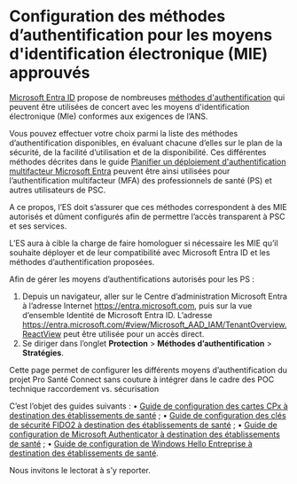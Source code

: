 # Configuration des méthodes d’authentification pour les moyens d'identification électronique (MIE) approuvés 

[Microsoft Entra ID](https://www.microsoft.com/security/business/identity-access/microsoft-entra-id) propose de nombreuses [méthodes d'authentification](https://learn.microsoft.com/fr-fr/entra/identity/authentication/concept-authentication-methods-manage) qui peuvent être utilisées de concert avec les moyens d'identification électronique (MIe) conformes aux exigences de l’ANS. 

Vous pouvez effectuer votre choix parmi la liste des méthodes d’authentification disponibles, en évaluant chacune d’elles sur le plan de la sécurité, de la facilité d’utilisation et de la disponibilité. Ces différentes méthodes décrites dans le guide [Planifier un déploiement d'authentification multifacteur Microsoft Entra](https://learn.microsoft.com/fr-fr/entra/identity/authentication/howto-mfa-getstarted) peuvent être ainsi utilisées pour l’authentification multifacteur (MFA) des professionnels de santé (PS) et autres utilisateurs de PSC.

A ce propos, l’ES doit s’assurer que ces méthodes correspondent à des MIE autorisés et dûment configurés afin de permettre l’accès transparent à PSC et ses services.

L’ES aura à cible la charge de faire homologuer si nécessaire les MIE qu’il souhaite déployer et de leur compatibilité avec Microsoft Entra ID et les méthodes d’authentification proposées.

Afin de gérer les moyens d’authentifications autorisés pour les PS :
1.	Depuis un navigateur, aller sur le Centre d’administration Microsoft Entra à l’adresse Internet https://entra.microsoft.com, puis sur la vue d’ensemble Identité de Microsoft Entra ID. L’adresse https://entra.microsoft.com/#view/Microsoft_AAD_IAM/TenantOverview.ReactView peut être utilisée pour un accès direct.
2.	Se diriger dans l’onglet **Protection** > **Méthodes d’authentification** > **Stratégies**.

Cette page permet de configurer les différents moyens d’authentification du projet Pro Santé Connect sans couture à intégrer dans le cadre des POC technique raccordement vs. sécurisation
  
C’est l’objet des guides suivants :
•	[Guide de configuration des cartes CPx à destination des établissements de santé](https://aka.ms/psc_mie_cpx_entraid) ;
•	[Guide de configuration des clés de sécurité FIDO2 à destination des établissements de santé](https://aka.ms/psc_mie_fido2_entraid) ;
•	[Guide de configuration de Microsoft Authenticator à destination des établissements de santé](https://aka.ms/psc_mie_auth_entraid) ;
•	[Guide de configuration de Windows Hello Entreprise à destination des établissements de santé](https://aka.ms/psc_mie_whe_entraid).

Nous invitons le lectorat à s’y reporter.
